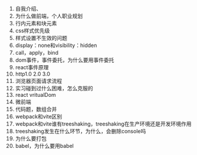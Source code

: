 1. 自我介绍、
2. 为什么做前端，个人职业规划
3. 行内元素和块元素
4. css样式优先级
5. 样式设置不生效的问题
6. display：none和visibility：hidden
7. call，apply，bind
8. dom事件，事件委托，为什么要用事件委托
9. react事件原理
10. http1.0 2.0 3.0
11. 浏览器页面请求流程
12. 实习碰到过什么困难，怎么克服的
13. react vritualDom
14. 微前端
15. 代码题，数组合并
16. webpack和vite区别
17. webpack和vite谁有treeshaking，treeshaking在生产环境还是开发环境作用
18. treeshaking发生在什么环节，为什么，会删除console吗
19. 为什么要打包
20. babel，为什么要用babel